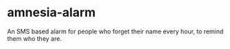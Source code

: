 # amnesia-alarm
An SMS based alarm for people who forget their name every hour, to remind them who they are.
